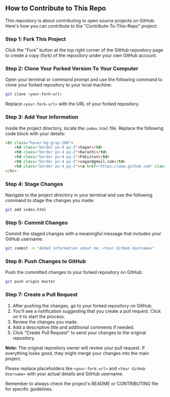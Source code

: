 ## How to Contribute to This Repo

This repository is about contributing to open source projects on GitHub. Here's how you can contribute to the "Contribute-To-This-Repo" project:

### Step 1: Fork This Project

Click the "Fork" button at the top right corner of the GitHub repository page to create a copy (fork) of the repository under your own GitHub account.

### Step 2: Clone Your Forked Version To Your Computer

Open your terminal or command prompt and use the following command to clone your forked repository to your local machine:

```bash
git clone <your-fork-url>
```

Replace `<your-fork-url>` with the URL of your forked repository.

### Step 3: Add Your Information

Inside the project directory, locate the `index.html` file. Replace the following code block with your details:

```html
<tr class="hover:bg-gray-200">
    <td class="border px-4 py-2">Sagar</td>
    <td class="border px-4 py-2">Karachi</td>
    <td class="border px-4 py-2">Pakistan</td>
    <td class="border px-4 py-2">sagar@gmail.com</td>
    <td class="border px-4 py-2"><a href="https://www.github.com" class="text-blue-500">GitHub</a></td>
</tr>
```

### Step 4: Stage Changes

Navigate to the project directory in your terminal and use the following command to stage the changes you made:

```bash
git add index.html
```

### Step 5: Commit Changes

Commit the staged changes with a meaningful message that includes your GitHub username:

```bash
git commit -m "Added information about me: <Your GitHub Username>"
```

### Step 6: Push Changes to GitHub

Push the committed changes to your forked repository on GitHub:

```bash
git push origin master
```

### Step 7: Create a Pull Request

1. After pushing the changes, go to your forked repository on GitHub.
2. You'll see a notification suggesting that you create a pull request. Click on it to start the process.
3. Review the changes you made.
4. Add a descriptive title and additional comments if needed.
5. Click "Create Pull Request" to send your changes to the original repository.

**Note:** The original repository owner will review your pull request. If everything looks good, they might merge your changes into the main project.

Please replace placeholders like `<your-fork-url>` and `<Your GitHub Username>` with your actual details and GitHub username.

Remember to always check the project's README or CONTRIBUTING file for specific guidelines.


